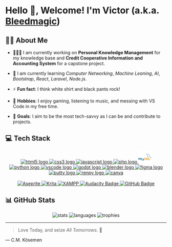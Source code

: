 # Hello 👋, Welcome! I'm Victor (a.k.a. [Bleedmagic][steam])

[steam]: https://steamcommunity.com/profiles/76561198444268546

<!-- # 👀 Hi, stranger! 👋🏻 -->

## 👨‍💻 About Me

- 👨🏻‍💻 I am currently working on **Personal Knowledge Management** for my knowledge base and **Credit Cooperative Information and Accounting System** for a capstone project.

- 🌱 I am currently learning _Computer Networking_, _Machine Leaning_, _AI_, _Bootstrap_, _React_, _Laravel_, _Node.js_.

- ⚡ **Fun fact**: I think white shirt and black pants rock!

- 🎲 **Hobbies**: I enjoy gaming, listening to music, and messing with VS Code in my free time.

- 🎯 **Goals**: I aim to be the most tech-savvy as I can be and contribute to projects.

## 💻 Tech Stack

<div align="center">
  <a href="https://developer.mozilla.org/en-US/docs/Web/HTML">
    <img src="https://cdn.jsdelivr.net/gh/devicons/devicon/icons/html5/html5-original.svg" height="40" alt="html5 logo" />
  </a>
  <a href="https://developer.mozilla.org/en-US/docs/Web/CSS">
    <img src="https://cdn.jsdelivr.net/gh/devicons/devicon/icons/css3/css3-original.svg" height="40" alt="css3 logo" />
  </a>
  <a href="https://developer.mozilla.org/en-US/docs/Web/JavaScript">
    <img src="https://cdn.jsdelivr.net/gh/devicons/devicon/icons/javascript/javascript-original.svg" height="40" alt="javascript logo" />
  </a>
  <a href="https://www.php.net/docs.php">
    <img src="https://cdn.jsdelivr.net/gh/devicons/devicon/icons/php/php-original.svg" height="40" alt="php logo" />
  </a>
  <a href="https://dev.mysql.com/doc/">
    <img src="https://raw.githubusercontent.com/devicons/devicon/master/icons/mysql/mysql-original-wordmark.svg" height="40" alt="mysql logo" />
  </a>
  <a href="https://docs.python.org/3/">
    <img src="https://cdn.jsdelivr.net/gh/devicons/devicon/icons/python/python-original.svg" height="40" alt="python logo" />
  </a>
  <a href="https://code.visualstudio.com/">
    <img src="https://cdn.jsdelivr.net/gh/devicons/devicon/icons/vscode/vscode-original.svg" height="40" alt="vscode logo" />
  </a>
  <a href="https://godotengine.org/">
    <img src="https://cdn.jsdelivr.net/gh/devicons/devicon/icons/godot/godot-original.svg" height="40" alt="godot logo" />
  </a>
  <a href="https://www.blender.org/">
    <img src="https://cdn.jsdelivr.net/gh/devicons/devicon/icons/blender/blender-original.svg" height="40" alt="blender logo" />
  </a>
  <a href="https://www.figma.com/">
    <img src="https://cdn.jsdelivr.net/gh/devicons/devicon/icons/figma/figma-original.svg" height="40" alt="figma logo" />
  </a>
  <a href="https://www.chiark.greenend.org.uk/~sgtatham/putty/latest.html">
    <img src="https://cdn.jsdelivr.net/gh/devicons/devicon/icons/putty/putty-original.svg" height="40" alt="putty logo" />
  </a>
  <a href="https://www.renpy.org/">
    <img src="https://cdn.jsdelivr.net/gh/devicons/devicon/icons/renpy/renpy-original.svg" height="40" alt="renpy logo" />
  </a>
  <a href="https://www.canva.com/">
    <img src="https://cdn.jsdelivr.net/gh/devicons/devicon@latest/icons/canva/canva-original.svg" height="40" alt="canva"/>
  </a>
</div>

<br>

<!--
This is a funny easter egg. LAUGH!
-->

<div align="center">
<a href="https://www.aseprite.org/">
  <img src="https://img.shields.io/badge/Aseprite-FFFFFF?style=for-the-badge&logo=Aseprite&logoColor=" alt="Aseprite" />
</a>
<a href="https://krita.org/en/">
  <img src="https://img.shields.io/badge/Krita-203759?style=for-the-badge&logo=krita&logoColor=EEF37B" alt="Krita" />
</a>
<a href="https://www.apachefriends.org/index.html">
  <img src="https://img.shields.io/static/v1?style=for-the-badge&message=XAMPP&color=FB7A24&logo=XAMPP&logoColor=FFFFFF&label=" alt="XAMPP" />
</a>
<a href="https://www.audacityteam.org/">
  <img src="https://img.shields.io/badge/Audacity-0024da?style=for-the-badge&logo=Audacity" alt="Audacity Badge">
</a>
<a href="https://github.com/">
  <img src="https://img.shields.io/badge/GitHub-181717?style=for-the-badge&logo=GitHub" alt="GitHub Badge">
</a>
</div>

## 📊 GitHub Stats

<div align="center">
  <img src="https://github-readme-stats.vercel.app/api?username=bleedmagic&hide_title=false&hide_rank=false&show_icons=true&include_all_commits=true&count_private=true&disable_animations=false&theme=dracula&locale=en&hide_border=false" height="150" alt="stats"  />
  <img src="https://github-readme-stats.vercel.app/api/top-langs?username=bleedmagic&locale=en&hide_title=false&layout=compact&card_width=320&langs_count=5&theme=dracula&hide_border=false" height="150" alt="languages"  />
  <img src="https://github-profile-trophy.vercel.app/?username=Bleedmagic&theme=dracula&no-frame=false&no-bg=true&margin-w=10&margin-h=10&row=2&column=4" alt="trophies"></img>
</div>

---

> Love Today, and seize _All Tomorrows_. 🌟

— C.M. Kösemen

<!--
<div align="center">
👇🏻 Here is a list of the Open Source projects I work on: 👇🏻
</div>
-->
